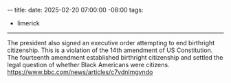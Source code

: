 --
title: 
date: 2025-02-20 07:00:00 -08:00
tags:
- limerick
---

The president also signed an executive order attempting to end birthright citizenship. This is a violation of the 14th amendment of US Constitution. The fourteenth amendment established birthright citizenship and settled the legal question of whether Black Americans were citizens. https://www.bbc.com/news/articles/c7vdnlmgyndo
